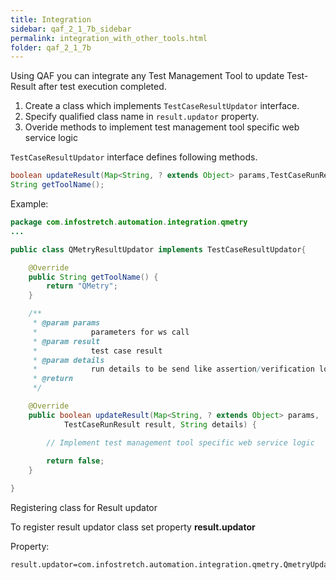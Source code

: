 ```yaml
---
title: Integration
sidebar: qaf_2_1_7b_sidebar
permalink: integration_with_other_tools.html
folder: qaf_2_1_7b
---
```



Using QAF you can integrate any Test Management Tool to update Test-Result after test execution completed.

1. Create a class which implements `TestCaseResultUpdator` interface.
2. Specify qualified class name in `result.updator` property.
3. Overide methods to implement test management tool specific web service logic


`TestCaseResultUpdator` interface defines following methods.

```java
boolean updateResult(Map<String, ? extends Object> params,TestCaseRunResult result, String details);
String getToolName();
```

Example:

```java
package com.infostretch.automation.integration.qmetry
...

public class QMetryResultUpdator implements TestCaseResultUpdator{

	@Override
	public String getToolName() {
		return "QMetry";
	}

	/**
	 * @param params
	 *            parameters for ws call
	 * @param result
	 *            test case result
	 * @param details
	 *            run details to be send like assertion/verification log
	 * @return
	 */

	@Override
	public boolean updateResult(Map<String, ? extends Object> params,
			TestCaseRunResult result, String details) {

		// Implement test management tool specific web service logic
		
		return false;
	}

}
```
Registering class for Result updator

To register result updator class set property **result.updator**

Property:

```properties
result.updator=com.infostretch.automation.integration.qmetry.QmetryUpdator
```